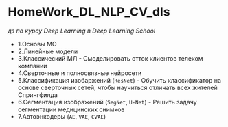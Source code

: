 # HomeWork_DL_NLP_CV_dls
*дз по курсу Deep Learning в Deep Learning School*

- 1.Основы МО
- 2.Линейные модели
- 3.Классический МЛ - Смоделировать отток клиентов телеком компании
- 4.Сверточные и полносвязные нейросети
- 5.Классификация изобаржений (`ResNet`) - Обучить классификатор на основе сверточных сетей, чтобы научиться отличать всех жителей Спрингфилда  
- 6.Сегментация изображений (`SegNet`, `U-Net`) - Решить задачу сегментации медицинских снимков  
- 7.Автоэнкодеры (`AE`, `VAE`, `CVAE`)
